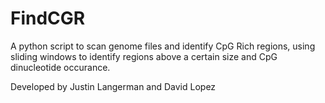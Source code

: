 # FindCGR
A python script to scan genome files and identify CpG Rich regions, using sliding windows to identify regions above a certain size and CpG dinucleotide occurance.

Developed by Justin Langerman and David Lopez
